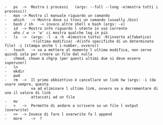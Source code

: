 
	-	ps	->	Mostra i processi	(args: --full --long -e(mostra tutti i processi))
	-	man	-> Mostra il manuale riguardo un comando
	-	which	-> Mostra dove si trovi un comando (usually /bin)
	-	bash / sh	-> invoco altre shell o bash (args: -x)
	-	id	-> Mostra info riguardo l utente in uso corrente
	-	who / w	-> 'w' ci mostra qualche log in più
	-	ls	->	(args: -l -a -h -A(mostra tutto) -R(inverte alfabetico) 
				-t(ultima modifica) -d(info specifiche di un determinato file) -i (stampa anche l i-number, ovvero))
	-	touch	-> va a mettere al momento l ultima modifica, non serve quindi solo per creare un file dal nulla
	-	chmod, chown & chgrp (per questi ultimi due si deve essere superuser)
	-	ln
	-	mkdir
	-	pwd
	-	rm	->	Il primo obbiettivo è cancellare un link hw	(args: -i (da usare sempre, questa
				va ad eliminare l ultimo link, ovvero va a decrementare di uno il valore di link
				attaccati ad un file
	-	mv
	-	>	->	Permette di andare a scrivere su un file l output (overwrite)
	-	>>	-> Invece di fare l overwrite fa l append
	-	more	->	?
